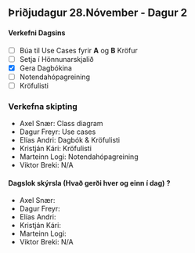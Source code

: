 ## Þriðjudagur 28.Nóvember - Dagur 2

#### Verkefni Dagsins
- [ ] Búa til Use Cases fyrir **A** og **B** Kröfur
- [ ] Setja í Hönnunarskjalið
- [X] Gera Dagbókina
- [ ] Notendahópagreining
- [ ] Kröfulisti

### Verkefna skipting
- Axel Snær: Class diagram
- Dagur Freyr: Use cases
- Elías Andri: Dagbók & Kröfulisti
- Kristján Kári: Kröfulisti
- Marteinn Logi: Notendahópagreining
- Viktor Breki: N/A

#### Dagslok skýrsla (Hvað gerði hver og einn í dag) ?
- Axel Snær: 
- Dagur Freyr: 
- Elías Andri: 
- Kristján Kári: 
- Marteinn Logi: 
- Viktor Breki: N/A
